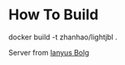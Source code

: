 # How To Build

docker build -t zhanhao/lightjbl .

Server from [lanyus Bolg](http://blog.lanyus.com) 


